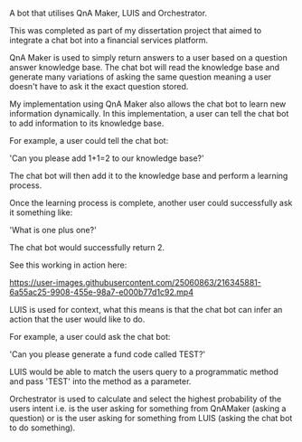 A bot that utilises QnA Maker, LUIS and Orchestrator.

This was completed as part of my dissertation project that aimed to integrate a chat bot into a financial services platform.

QnA Maker is used to simply return answers to a user based on a question answer knowledge base. The chat bot will read the knowledge base and generate many variations of asking the same question meaning a user doesn't have to ask it the exact question stored.

My implementation using QnA Maker also allows the chat bot to learn new information dynamically. In this implementation, a user can tell the chat bot to add information to its knowledge base.

For example, a user could tell the chat bot:

'Can you please add 1+1=2 to our knowledge base?'

The chat bot will then add it to the knowledge base and perform a learning process.

Once the learning process is complete, another user could successfully ask it something like:

'What is one plus one?'

The chat bot would successfully return 2.

See this working in action here:

https://user-images.githubusercontent.com/25060863/216345881-6a55ac25-9908-455e-98a7-e000b77d1c92.mp4

LUIS is used for context, what this means is that the chat bot can infer an action that the user would like to do.

For example, a user could ask the chat bot:

'Can you please generate a fund code called TEST?'

LUIS would be able to match the users query to a programmatic method and pass 'TEST' into the method as a parameter.

Orchestrator is used to calculate and select the highest probability of the users intent i.e. is the user asking for something from QnAMaker (asking a question) or is the user asking for something from LUIS (asking the chat bot to do something).
